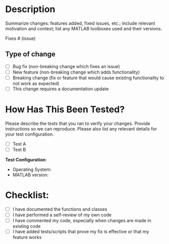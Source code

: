 # Description

Summarize changes: features added, fixed issues, etc.; include relevant motivation and context; list any MATLAB toolboxes used and their versions. 

Fixes # (issue)

## Type of change

- [ ] Bug fix (non-breaking change which fixes an issue)
- [ ] New feature (non-breaking change which adds functionality)
- [ ] Breaking change (fix or feature that would cause existing functionality to not work as expected)
- [ ] This change requires a documentation update

# How Has This Been Tested?

Please describe the tests that you ran to verify your changes. Provide instructions so we can reproduce. Please also list any relevant details for your test configuration.

- [ ] Test A
- [ ] Test B

**Test Configuration**:
* Operating System: 
* MATLAB version:

# Checklist:

- [ ] I have documented the functions and classes
- [ ] I have performed a self-review of my own code
- [ ] I have commented my code, especially when changes are made in existing code
- [ ] I have added tests/scripts that prove my fix is effective or that my feature works
